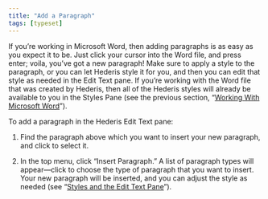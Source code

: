 ```yaml
---
title: "Add a Paragraph"
tags: [typeset]
---
```

 
<html><body><section data-type="chapter" class="hsecchapter" data-hederis-type="hsecchapter" id="add-a-paragraph" data-pi-attrs="id: add-a-paragraph; data-tags: typeset;" role="doc-chapter" data-tags="typeset" data-author-name=" " data-book-title=" " title="Add a Paragraph"><p class="hblkp" data-hederis-type="hblkp" id="ppYsIrsyA">If you&#8217;re working in Microsoft Word, then adding paragraphs is as easy as you expect it to be. Just click your cursor into the Word file, and press enter; voila, you&#8217;ve got a new paragraph! Make sure to apply a style to the paragraph, or you can let Hederis style it for you, and then you can edit that style as needed in the Edit Text pane. If you&#8217;re working with the Word file that was created by Hederis, then all of the Hederis styles will already be available to you in the Styles Pane (see the previous section, &#8220;<a href="{% link _docs/fine-tune-styles.md %}" class="hspana" data-hederis-type="hspana" id="pCt8ROwEH">Working With Microsoft Word</a>&#8221;).</p><p class="hblkp" data-hederis-type="hblkp" id="peL7xRcn7">To add a paragraph in the Hederis Edit Text pane:</p><ol class="hwprnumlist" data-hederis-type="hwprnumlist" id="pzMU6WVlK"><li class="hblkoli" data-hederis-type="hblkoli" id="litEBKRLwU"><p class="hblkoli" data-hederis-type="hblklip" id="pD4qMwDBE">Find the paragraph above which you want to insert your new paragraph, and click to select it.</p></li><li class="hblkoli" data-hederis-type="hblkoli" id="lipFHA4Lrd"><p class="hblkoli" data-hederis-type="hblklip" id="pbyH71es4">In the top menu, click &#8220;Insert Paragraph.&#8221; A list of paragraph types will appear&#8212;click to choose the type of paragraph that you want to insert. Your new paragraph will be inserted, and you can adjust the style as needed (see &#8220;<a href="{% link _docs/edit-text-mode.md %}" class="hspana" data-hederis-type="hspana" id="p7Nxz8ti5">Styles and the Edit Text Pane</a>&#8221;).</p></li></ol></section></body></html>
